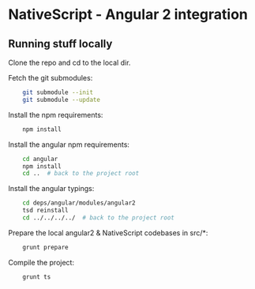 # NativeScript - Angular 2 integration

## Running stuff locally

Clone the repo and cd to the local dir.

Fetch the git submodules:

```sh
    git submodule --init
    git submodule --update
```

Install the npm requirements:

```sh
    npm install
```

Install the angular npm requirements:

```sh
    cd angular
    npm install
    cd ..  # back to the project root
```

Install the angular typings:

```sh
    cd deps/angular/modules/angular2
    tsd reinstall
    cd ../../../../  # back to the project root
```

Prepare the local angular2 & NativeScript codebases in src/*:

```sh
    grunt prepare
```

Compile the project:

```sh
    grunt ts
```
